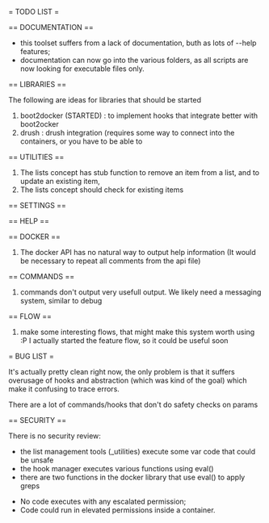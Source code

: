 = TODO LIST =

== DOCUMENTATION ==

* this toolset suffers from a lack of documentation, buth as lots of --help features;
* documentation can now go into the various folders, as all scripts are now looking for executable files only.

== LIBRARIES ==

The following are ideas for libraries that should be started

1. boot2docker (STARTED) : to implement hooks that integrate better with boot2ocker
2. drush : drush integration (requires some way to connect into the containers,
     or you have to be able to

== UTILITIES ==

1. The lists concept has stub function to remove an item from a list, and to update an existing item,
2. The lists concept should check for existing items

== SETTINGS ==


== HELP ==


== DOCKER ==

1. The docker API has no natural way to output help information (It would be necessary to repeat all comments from the api file)

== COMMANDS ==

1. commands don't output very usefull output.  We likely need a messaging system, similar to debug

== FLOW ==

1. make some interesting flows, that might make this system worth using  :P
    I actually started the feature flow, so it could be useful soon

= BUG LIST =

It's actually pretty clean right now, the only problem is that it suffers
overusage of hooks and abstraction (which was kind of the goal) which make
it confusing to trace errors.

There are a lot of commands/hooks that don't do safety checks on params

== SECURITY ==

There is no security review:

- the list management tools (_utilities) execute some var code that could be unsafe
- the hook manager executes various functions using eval()
- there are two functions in the docker library that use eval() to apply greps

* No code executes with any escalated permission;
* Code could run in elevated permissions inside a container.
